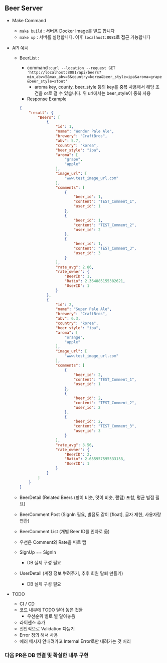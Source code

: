 ## Beer Server

* Make Command
    * `make build` : 서버용 Docker Image를 빌드 합니다
    * `make up` : 서버를 실행합니다. 이후 `localhost:8081`로 접근 가능합니다

* API 예시
    * BeerList : 
        * command :`curl --location --request GET 'http://localhost:8081/api/beers?min_abv=5&max_abv=6&country=korea&beer_style=ipa&aroma=grape&beer_style=stout'`
            * aroma key, county, beer_style 등의 key를 중복 사용해서 해당 조건을 or로 걸 수 있습니다. 위 url에서는 beer_style이 중복 사용
        * Response Example
        ```json
        {
            "result": {
                "Beers": [
                    {
                        "id": 1,
                        "name": "Wonder Pale Ale",
                        "brewery": "CraftBros",
                        "abv": 5.7,
                        "country": "korea",
                        "beer_style": "ipa",
                        "aroma": [
                            "grape",
                            "apple"
                        ],
                        "image_url": [
                            "www.test_image_url.com"
                        ],
                        "comments": [
                            {
                                "beer_id": 1,
                                "content": "TEST_Comment_1",
                                "user_id": 1
                            },
                            {
                                "beer_id": 1,
                                "content": "TEST_Comment_2",
                                "user_id": 2
                            },
                            {
                                "beer_id": 1,
                                "content": "TEST_Comment_3",
                                "user_id": 3
                            }
                        ],
                        "rate_avg": 2.86,
                        "rate_owner": {
                            "BeerID": 1,
                            "Ratio": 2.364885155382621,
                            "UserID": 1
                        }
                    },
                    {
                        "id": 2,
                        "name": "Super Pale Ale",
                        "brewery": "CraftBros",
                        "abv": 6.3,
                        "country": "korea",
                        "beer_style": "ipa",
                        "aroma": [
                            "orange",
                            "apple"
                        ],
                        "image_url": [
                            "www.test_image_url.com"
                        ],
                        "comments": [
                            {
                                "beer_id": 2,
                                "content": "TEST_Comment_1",
                                "user_id": 1
                            },
                            {
                                "beer_id": 2,
                                "content": "TEST_Comment_2",
                                "user_id": 2
                            },
                            {
                                "beer_id": 2,
                                "content": "TEST_Comment_3",
                                "user_id": 3
                            }
                        ],
                        "rate_avg": 3.56,
                        "rate_owner": {
                            "BeerID": 2,
                            "Ratio": 2.655957595533158,
                            "UserID": 1
                        }
                    }
                ]
            }
        }
        ```
    * BeerDetail (Related Beers (향이 비슷, 맛이 비슷, 랜덤) 포함, 평균 별점 필요)
    * BeerComment Post (SignIn 필요, 별점도 같이 [float], 글자 제한, 사용자랑 연관)
    * BeerComment List (개별 Beer ID를 인자로 옮)
    * 우선은 Comment와 Rate을 따로 뺌

    * SignUp == SignIn
        * DB 실제 구성 필요
    * UserDetail (계정 정보 뿌려주기, 추후 회원 탈퇴 만들기)
        * DB 실제 구성 필요

* TODO
    * CI / CD
    * 코드 내부에 TODO 달아 놓은 것들
        * 우선순위 별로 별 달아놓음
    * 라이센스 추가
    * 전반적으로 Validation 다듬기
    * Error 정의 해서 사용
    * 에러 메시지 안내려가고 Internal Error로만 내려가는 것 처리

### 다음 PR은 DB 연결 및 확실한 내부 구현